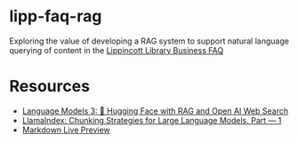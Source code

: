# lipp-faq-rag
Exploring the value of developing a RAG system to support natural language querying of content in the [Lippincott Library Business FAQ](https://faq.library.upenn.edu/business/search/)

# Resources
- [Language Models 3: 🤗 Hugging Face with RAG and Open AI Web Search](https://github.com/ithaka/constellate-notebooks/blob/master/Applying-large-language-models/language-models-3.ipynb)
- [LlamaIndex: Chunking Strategies for Large Language Models. Part — 1](https://medium.com/@bavalpreetsinghh/llamaindex-chunking-strategies-for-large-language-models-part-1-ded1218cfd30)
- [Markdown Live Preview](https://markdownlivepreview.com/)
